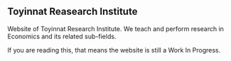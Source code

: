 ## Toyinnat Reasearch Institute

Website of Toyinnat Research Institute. We teach and perform research in Economics
and its related sub-fields.

If you are reading this, that means the website is still a Work In Progress.
